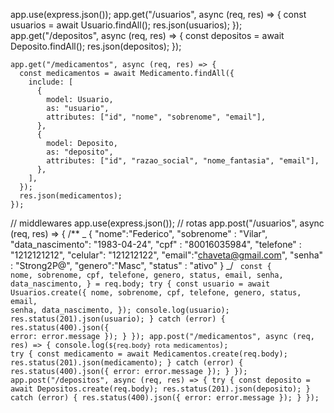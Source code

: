 <!-- hacer comit de la feature model_sequelize

git flow feature start nome_da_feature
git add .
git commit -m "mensagem"
git flow feature finish nome_da_feature

saber cuantas lineas de codigo hay en el proyecto
git ls-files | xargs cat | wc -l

sequelize

npx sequelize-cli init

npx sequelize-cli migration:generate --name migration-skeleton

npx sequelize-cli db:migrate

git commit -m " :: feat :"
git commit -m ":sparkles: feat: adicionando migration de usuarios, depositos e medicamentos"

git commit -m ":sparkles: feat: add models (usuarios, depositos e medicamentos) e libs validate senha e email, :recycle: refactor (migrations): corrigindo datatypes e regras de negocio em migrations de usuarios, depositos e medicamentos"

testes base de datos : -->

app.use(express.json());
app.get("/usuarios", async (req, res) => {
const usuarios = await Usuario.findAll();
res.json(usuarios);
});
app.get("/depositos", async (req, res) => {
const depositos = await Deposito.findAll();
res.json(depositos);
});

    app.get("/medicamentos", async (req, res) => {
      const medicamentos = await Medicamento.findAll({
        include: [
          {
            model: Usuario,
            as: "usuario",
            attributes: ["id", "nome", "sobrenome", "email"],
          },
          {
            model: Deposito,
            as: "deposito",
            attributes: ["id", "razao_social", "nome_fantasia", "email"],
          },
        ],
      });
      res.json(medicamentos);
    });

// middlewares
app.use(express.json());
// rotas
app.post("/usuarios", async (req, res) => {
/\*\*
_ {
"nome":"Federico",
"sobrenome" : "Vilar",
"data_nascimento": "1983-04-24",
"cpf" : "80016035984",
"telefone" : "1212121212",
"celular": "121212122",
"email":"chaveta@gmail.com",
"senha" : "Strong2P@",
"genero":"Masc",
"status" : "ativo"
}
_/
<code>
const {
nome,
sobrenome,
cpf,
telefone,
genero,
status,
email,
senha,
data_nascimento,
} = req.body;
try {
const usuario = await Usuarios.create({
nome,
sobrenome,
cpf,
telefone,
genero,
status,
email,
senha,
data_nascimento,
});
console.log(usuario);
res.status(201).json(usuario);
} catch (error) {
res.status(400).json({ error: error.message });
}
});
app.post("/medicamentos", async (req, res) => {
console.log(`${req.body} rota medicamentos`);
try {
const medicamento = await Medicamentos.create(req.body);
res.status(201).json(medicamento);
} catch (error) {
res.status(400).json({ error: error.message });
}
});
app.post("/depositos", async (req, res) => {
try {
const deposito = await Depositos.create(req.body);
res.status(201).json(deposito);
} catch (error) {
res.status(400).json({ error: error.message });
}
});
</code>
